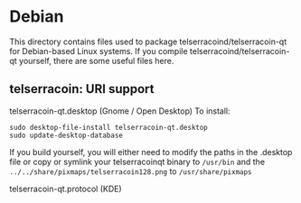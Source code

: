 
Debian
====================
This directory contains files used to package telserracoind/telserracoin-qt
for Debian-based Linux systems. If you compile telserracoind/telserracoin-qt yourself, there are some useful files here.

## telserracoin: URI support ##


telserracoin-qt.desktop  (Gnome / Open Desktop)
To install:

	sudo desktop-file-install telserracoin-qt.desktop
	sudo update-desktop-database

If you build yourself, you will either need to modify the paths in
the .desktop file or copy or symlink your telserracoinqt binary to `/usr/bin`
and the `../../share/pixmaps/telserracoin128.png` to `/usr/share/pixmaps`

telserracoin-qt.protocol (KDE)

